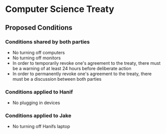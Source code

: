 # Computer Science Treaty

## Proposed Conditions

### Conditions shared by both parties
- No turning off computers
- No turning off monitors
- In order to temporarily revoke one's agreement to the treaty, there must be a warning of at least 24 hours before deliberate action
- In order to permanently revoke one's agreement to the treaty, there must be a discussion between both parties

### Conditions applied to Hanif
- No plugging in devices

### Conditions applied to Jake
- No turning off Hanifs laptop

